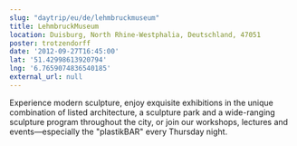 ```yaml
---
slug: "daytrip/eu/de/lehmbruckmuseum"
title: LehmbruckMuseum
location: Duisburg, North Rhine-Westphalia, Deutschland, 47051
poster: trotzendorff
date: '2012-09-27T16:45:00'
lat: '51.42998613920794'
lng: '6.7659074836540185'
external_url: null
---
```


Experience modern sculpture, enjoy exquisite exhibitions in the unique combination of listed architecture, a sculpture park and a wide-ranging sculpture program throughout the city, or join our workshops, lectures and events—especially the "plastikBAR" every Thursday night.
